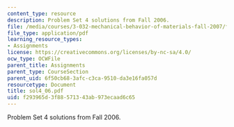```yaml
---
content_type: resource
description: Problem Set 4 solutions from Fall 2006.
file: /media/courses/3-032-mechanical-behavior-of-materials-fall-2007/f293965d3f88571343ab973ecaad6c65_sol4_06.pdf
file_type: application/pdf
learning_resource_types:
- Assignments
license: https://creativecommons.org/licenses/by-nc-sa/4.0/
ocw_type: OCWFile
parent_title: Assignments
parent_type: CourseSection
parent_uid: 6f50cb68-3afc-c3ca-9510-da3e16fa057d
resourcetype: Document
title: sol4_06.pdf
uid: f293965d-3f88-5713-43ab-973ecaad6c65
---
```

Problem Set 4 solutions from Fall 2006.